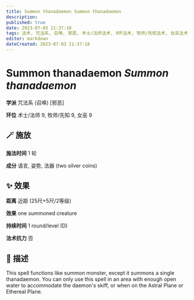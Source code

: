```yaml
---
title: Summon thanadaemon Summon thanadaemon
description: 
published: true
date: 2023-07-03 21:37:18
tags: 法术, 咒法系, 召唤, 邪恶, 术士/法师法术, 9环法术, 牧师/先知法术, 女巫法术
editor: markdown
dateCreated: 2023-07-03 21:37:18
---
```


# **Summon thanadaemon** *Summon thanadaemon*

**学派** 咒法系 (召唤) \[邪恶\] 

**环位** 术士/法师 9, 牧师/先知 9, 女巫 9

## 🪄 施放

**施法时间** 1 轮

**成分** 语言, 姿势, 法器 (two silver coins)

## ✨ 效果  

**距离** 近距 (25尺+5尺/2等级) 

**效果** one summoned creature 

**持续时间** 1 round/level (D) 

**法术抗力** 否

## 📖 描述

This spell functions like summon monster, except it summons a single thanadaemon. You can only use this spell in an area with enough open water to accommodate the daemon's skiff, or when on the Astral Plane or Ethereal Plane.
    